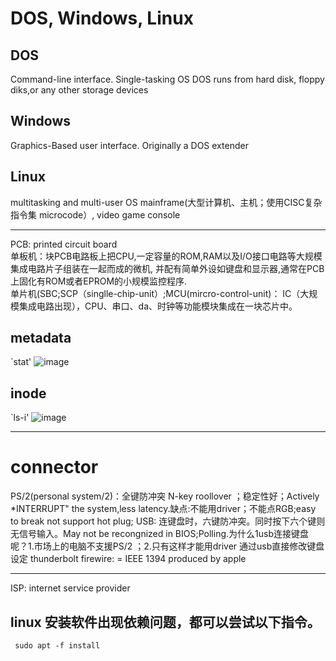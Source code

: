  # DOS, Windows, Linux
 ## DOS
 Command-line interface.
 Single-tasking OS
 DOS runs from hard disk, floppy diks,or any other storage devices
 ## Windows  
 Graphics-Based user interface.
 Originally a DOS extender
 ## Linux
 multitasking and multi-user OS
 mainframe(大型计算机、主机；使用CISC复杂指令集 microcode）, video game console
 ***  
 PCB: printed circuit board  
 单板机：块PCB电路板上把CPU,一定容量的ROM,RAM以及I/O接口电路等大规模集成电路片子组装在一起而成的微机,
 并配有简单外设如键盘和显示器,通常在PCB上固化有ROM或者EPROM的小规模监控程序.   
 单片机(SBC;SCP（singlle-chip-unit）;MCU(mircro-control-unit)： IC（大规模集成电路出现），CPU、串口、da、时钟等功能模块集成在一块芯片中。
 ## metadata
 `stat' 
 ![image](https://user-images.githubusercontent.com/59786755/178883660-5cd9eb15-d8e7-458c-915b-e02dcb89a93c.png)
## inode
`ls-i'
![image](https://user-images.githubusercontent.com/59786755/178885156-cbb2e7ca-71ed-4330-add6-1200f6e39a10.png)
 

 ***
 # connector 
 PS/2(personal system/2)：全键防冲突 N-key roollover ；稳定性好；Actively *INTERRUPT" the system,less latency.缺点:不能用driver；不能点RGB;easy to break not support hot plug;
 USB: 连键盘时，六键防冲突。同时按下六个键则无信号输入。May not be recongnized in BIOS;Polling.为什么1usb连接键盘呢？1.市场上的电脑不支援PS/2 
 ；2.只有这样才能用driver 通过usb直接修改键盘设定
 thunderbolt
 firewire: = IEEE 1394 produced by apple
 ***  
 ISP: internet service provider
 ## linux 安装软件出现依赖问题，都可以尝试以下指令。
```
 sudo apt -f install
 ```
 ## 
